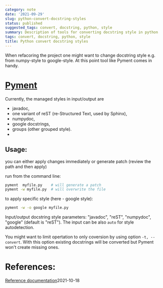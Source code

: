 ```yaml
---
category: note
date: '2021-09-29'
slug: python-convert-docstring-styles
status: published
suggested_tags: convert, docstring, python, style
summary: Description of tools for converting docstring style in python code
tags: convert, docstring, python, style
title: Python convert docstring styles
---
```


When refacoring the project one might want to change docstring style e.g. from numpy-style to google-style. At this point tool like Pyment comes in handy.

# [Pyment](https://github.com/dadadel/pyment/)

Currently, the managed styles in input/output are 
- javadoc,
- one variant of reST (re-Structured Text, used by Sphinx),
- numpydoc,
- google docstrings,
- groups (other grouped style).
- 
## Usage:
you can either apply changes immediately or generate patch (review the path and then apply)

run from the command line:
```sh
pyment  myfile.py    # will generate a patch
pyment -w myfile.py  # will overwrite the file
```

to apply specific style (here - google style):
```sh
pyment -w -o google myfile.py
```


Input/output docstring style parameters: "javadoc", "reST", "numpydoc", "google" (default is "reST"). The input can be also `auto` for style autodetection.

You might want to limit opertation to only coversion by using option `-t, --convert`. With this option existing docstrings will be converted but Pyment won't create missing ones.


# References:
[Reference documentation](https://github.com/dadadel/pyment/blob/master/doc/sphinx/source/pyment.rst)2021-10-18